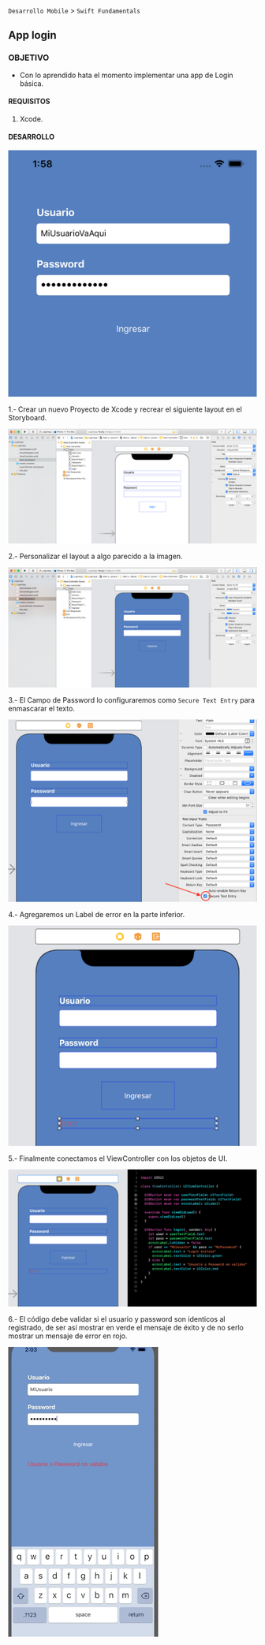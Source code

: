 
`Desarrollo Mobile` > `Swift Fundamentals`


## App login

### OBJETIVO

- Con lo aprendido hata el momento implementar una app de Login básica.

#### REQUISITOS

1. Xcode.


#### DESARROLLO

![](0.png)

1.- Crear un nuevo Proyecto de Xcode y recrear el siguiente layout en el Storyboard.

![](1.png)

2.- Personalizar el layout a algo parecido a la imagen.

![](2.png)

3.- El Campo de Password lo configuraremos como `Secure Text Entry` para enmascarar el texto.

![](3.png)

4.- Agregaremos un Label de error en la parte inferior.

![](4.png)

5.- Finalmente conectamos el ViewController con los objetos de UI.

![](5.png)

6.- El código debe validar si el usuario y password son identicos al registrado, de ser así mostrar en verde el mensaje de éxito y de no serlo mostrar un mensaje de error en rojo.

![](1.gif)